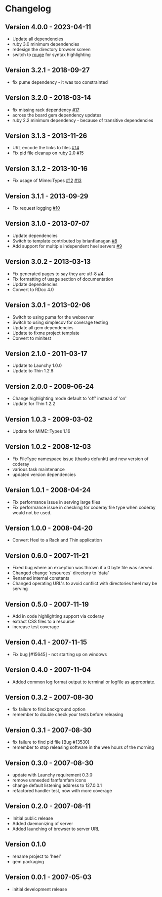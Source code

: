 # Changelog
## Version 4.0.0 - 2023-04-11
* Update all dependencies
* ruby 3.0 minimum dependencies
* redesign the directory browser screen
* switch to [rouge](https://github.com/rouge-ruby/rouge) for syntax highlighting

## Version 3.2.1 - 2018-09-27
* fix pume dependency - it was too constrainted

## Version 3.2.0 - 2018-03-14
* fix missing rack dependency [#17](https://github.com/copiousfreetime/heel/pull/17)
* across the board gem dependency updates
* ruby 2.2 minimum dependency - because of transitive dependencies

## Version 3.1.3 - 2013-11-26
* URL encode the links to files [#14](https://github.com/copiousfreetime/heel/issues/14)
* Fix pid file cleanup on ruby 2.0 [#15](https://github.com/copiousfreetime/heel/issues/15)

## Version 3.1.2 - 2013-10-16
* Fix usage of Mime::Types [#12](https://github.com/copiousfreetime/heel/issues/12) [#13](https://github.com/copiousfreetime/heel/issues/13)

## Version 3.1.1 - 2013-09-29
* Fix request logging [#10](https://github.com/copiousfreetime/heel/issues/10)

## Version 3.1.0 - 2013-07-07
* Update dependencies
* Switch to template contributed by brianflanagan [#8](https://github.com/copiousfreetime/heel/issues/8)
* Add support for multiple independent heel servers [#9](https://github.com/copiousfreetime/heel/issues/9)

## Version 3.0.2 - 2013-03-13

* Fix generated pages to say they are utf-8 [#4](https://github.com/copiousfreetime/heel#4)
* Fix formatting of usage section of documentation
* Update dependencies
* Convert to RDoc 4.0

## Version 3.0.1 - 2013-02-06

* Switch to using puma for the webserver
* Switch to using simplecov for coverage testing
* Update all gem dependencies
* Update to fixme project template
* Convert to minitest

## Version 2.1.0 - 2011-03-17

* Update to Launchy 1.0.0
* Update to Thin 1.2.8

## Version 2.0.0 - 2009-06-24

* Change highlighting mode default to 'off' instead of 'on'
* Update for Thin 1.2.2

## Version 1.0.3 - 2009-03-02

* Update for MIME::Types 1.16

## Version 1.0.2 - 2008-12-03

* Fix FileType namespace issue (thanks defunkt) and new version of coderay
* various task maintenance
* updated version dependencies

## Version 1.0.1 - 2008-04-24

* Fix performance issue in serving large files
* Fix performance issue in checking for coderay file type when coderay would not be used.

## Version 1.0.0 - 2008-04-20

* Convert Heel to a Rack and Thin application

## Version 0.6.0 - 2007-11-21

* Fixed bug where an exception was thrown if a 0 byte file was served.
* Changed change 'resources' directory to 'data' 
* Renamed internal constants
* Changed operating URL's to avoid conflict with directories heel may be serving

## Version 0.5.0 - 2007-11-19

* Add in code highlighting support via coderay
* extract CSS files to a resource
* increase test coverage

## Version 0.4.1 - 2007-11-15

* Fix bug [#15645] - not starting up on windows

## Version 0.4.0 - 2007-11-04

* Added common log format output to terminal or logfile as appropriate.

## Version 0.3.2 - 2007-08-30

* fix failure to find background option
* remember to double check your tests before releasing

## Version 0.3.1 - 2007-08-30

* fix failure to find pid file [Bug #13530]
* remember to stop releasing software in the wee hours of the morning

## Version 0.3.0 - 2007-08-30

* update with Launchy requirement 0.3.0
* remove unneeded famfamfam icons
* change default listening address to 127.0.0.1
* refactored handler test, now with more coverage

## Version 0.2.0 - 2007-08-11

* Initial public release
* Added daemonizing of server
* Added launching of browser to server URL

## Version 0.1.0

* rename project to 'heel'
* gem packaging

## Version 0.0.1 - 2007-05-03

* initial development release 

